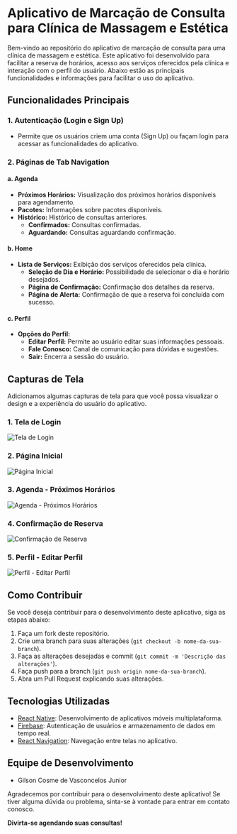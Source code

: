 # Aplicativo de Marcação de Consulta para Clínica de Massagem e Estética

Bem-vindo ao repositório do aplicativo de marcação de consulta para uma clínica de massagem e estética. Este aplicativo foi desenvolvido para facilitar a reserva de horários, acesso aos serviços oferecidos pela clínica e interação com o perfil do usuário. Abaixo estão as principais funcionalidades e informações para facilitar o uso do aplicativo.

## Funcionalidades Principais

### 1. Autenticação (Login e Sign Up)
- Permite que os usuários criem uma conta (Sign Up) ou façam login para acessar as funcionalidades do aplicativo.

### 2. Páginas de Tab Navigation

#### a. Agenda
- **Próximos Horários:** Visualização dos próximos horários disponíveis para agendamento.
- **Pacotes:** Informações sobre pacotes disponíveis.
- **Histórico:** Histórico de consultas anteriores.
  - **Confirmados:** Consultas confirmadas.
  - **Aguardando:** Consultas aguardando confirmação.

#### b. Home
- **Lista de Serviços:** Exibição dos serviços oferecidos pela clínica.
  - **Seleção de Dia e Horário:** Possibilidade de selecionar o dia e horário desejados.
  - **Página de Confirmação:** Confirmação dos detalhes da reserva.
  - **Página de Alerta:** Confirmação de que a reserva foi concluída com sucesso.

#### c. Perfil
- **Opções do Perfil:**
  - **Editar Perfil:** Permite ao usuário editar suas informações pessoais.
  - **Fale Conosco:** Canal de comunicação para dúvidas e sugestões.
  - **Sair:** Encerra a sessão do usuário.

## Capturas de Tela

Adicionamos algumas capturas de tela para que você possa visualizar o design e a experiência do usuário do aplicativo.

### 1. Tela de Login
![Tela de Login](/screenshots/login.png)

### 2. Página Inicial
![Página Inicial](/screenshots/home.png)

### 3. Agenda - Próximos Horários
![Agenda - Próximos Horários](/screenshots/agenda.png)

### 4. Confirmação de Reserva
![Confirmação de Reserva](/screenshots/confirmacao.png)

### 5. Perfil - Editar Perfil
![Perfil - Editar Perfil](/screenshots/editar_perfil.png)

## Como Contribuir

Se você deseja contribuir para o desenvolvimento deste aplicativo, siga as etapas abaixo:

1. Faça um fork deste repositório.
2. Crie uma branch para suas alterações (`git checkout -b nome-da-sua-branch`).
3. Faça as alterações desejadas e commit (`git commit -m 'Descrição das alterações'`).
4. Faça push para a branch (`git push origin nome-da-sua-branch`).
5. Abra um Pull Request explicando suas alterações.

## Tecnologias Utilizadas

- [React Native](https://reactnative.dev/): Desenvolvimento de aplicativos móveis multiplataforma.
- [Firebase](https://firebase.google.com/): Autenticação de usuários e armazenamento de dados em tempo real.
- [React Navigation](https://reactnavigation.org/): Navegação entre telas no aplicativo.

## Equipe de Desenvolvimento

- Gilson Cosme de Vasconcelos Junior

Agradecemos por contribuir para o desenvolvimento deste aplicativo! Se tiver alguma dúvida ou problema, sinta-se à vontade para entrar em contato conosco.

**Divirta-se agendando suas consultas!**

